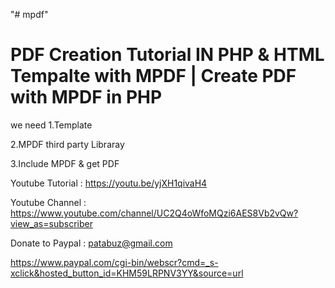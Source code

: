 "# mpdf" 


PDF Creation Tutorial IN PHP & HTML Tempalte with MPDF | Create PDF with MPDF in PHP 
=============================================================================================
we need 
1.Template

2.MPDF third party Libraray

3.Include MPDF & get PDF


Youtube Tutorial : https://youtu.be/yjXH1qivaH4

Youtube Channel : https://www.youtube.com/channel/UC2Q4oWfoMQzi6AES8Vb2vQw?view_as=subscriber


Donate to Paypal : patabuz@gmail.com

https://www.paypal.com/cgi-bin/webscr?cmd=_s-xclick&hosted_button_id=KHM59LRPNV3YY&source=url
